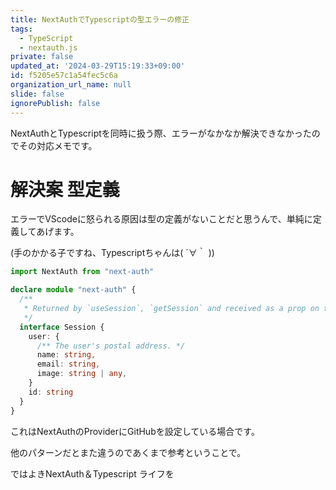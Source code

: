 ```yaml
---
title: NextAuthでTypescriptの型エラーの修正
tags:
  - TypeScript
  - nextauth.js
private: false
updated_at: '2024-03-29T15:19:33+09:00'
id: f5205e57c1a54fec5c6a
organization_url_name: null
slide: false
ignorePublish: false
---
```

NextAuthとTypescriptを同時に扱う際、エラーがなかなか解決できなかったのでその対応メモです。

# 解決案 型定義
エラーでVScodeに怒られる原因は型の定義がないことだと思うんで、単純に定義してあげます。

(手のかかる子ですね、Typescriptちゃんは( ´∀｀ ))

```next-auth.d.ts
import NextAuth from "next-auth"

declare module "next-auth" {
  /**
   * Returned by `useSession`, `getSession` and received as a prop on the `SessionProvider` React Context
   */
  interface Session {
    user: {
      /** The user's postal address. */
      name: string,
      email: string,
      image: string | any,
    }
    id: string
  }
}
```

これはNextAuthのProviderにGitHubを設定している場合です。

他のパターンだとまた違うのであくまで参考ということで。

ではよきNextAuth＆Typescript ライフを
